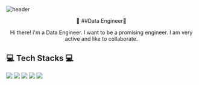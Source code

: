 ![header](https://capsule-render.vercel.app/api?type=slice&color=auto&height=300&section=header&text=Joungminhee&fontsize=90)

<div align="center">
🌷 ##Data Engineer🌷

Hi there! i'm a Data Engineer.
I want to be a promising engineer.
I am very active and like to collaborate.

 </div>
  
## 💻 Tech Stacks 💻

<img src="https://img.shields.io/badge/Python-3766AB?style=flat-square&logo=Python&logoColor=white"/></a>
<img src="https://img.shields.io/badge/oracle-F80000?style=flat-square&logo=Oracle&logoColor&logoColor=white"/></a>
<img src="https://img.shields.io/badge/R-276DC3?style=flat-square&logo=R&logoColor&logoColor=white"/></a>
<img src="https://img.shields.io/badge/Visual Studio Code-5C2D91?style=flat-square&logo=Visual Studio Code&logoColor&logoColor=white"/></a>
<img src="https://img.shields.io/badge/Jupyter Notebook-F37626?style=flat-square&logo=Jupyter&logoColor=white"/></a>

